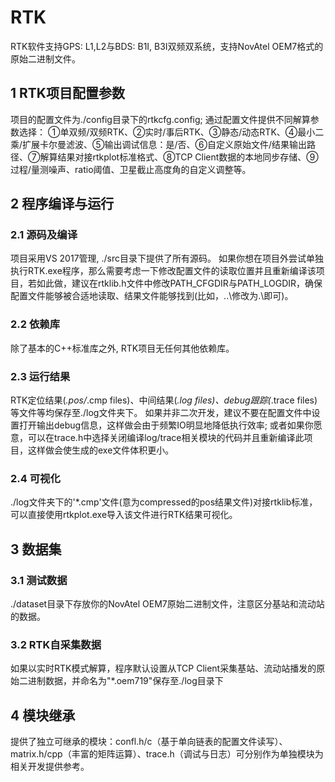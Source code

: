 # RTK

RTK软件支持GPS: L1,L2与BDS: B1I, B3I双频双系统，支持NovAtel OEM7格式的原始二进制文件。

## 1 RTK项目配置参数

项目的配置文件为./config目录下的rtkcfg.config;
通过配置文件提供不同解算参数选择：
①单双频/双频RTK、②实时/事后RTK、③静态/动态RTK、④最小二乘/扩展卡尔曼滤波、⑤输出调试信息：是/否、⑥自定义原始文件/结果输出路径、⑦解算结果对接rtkplot标准格式、⑧TCP Client数据的本地同步存储、⑨过程/量测噪声、ratio阈值、卫星截止高度角的自定义调整等。

## 2 程序编译与运行

### 2.1 源码及编译

项目采用VS 2017管理, ./src目录下提供了所有源码。
如果你想在项目外尝试单独执行RTK.exe程序，那么需要考虑一下修改配置文件的读取位置并且重新编译该项目，若如此做，建议在rtklib.h文件中修改PATH_CFGDIR与PATH_LOGDIR，确保配置文件能够被合适地读取、结果文件能够找到(比如，..\修改为.\即可)。

### 2.2 依赖库

除了基本的C++标准库之外, RTK项目无任何其他依赖库。

### 2.3 运行结果

RTK定位结果(*.pos/*.cmp files)、中间结果(*.log files)、debug跟踪(*.trace files)等文件等均保存至./log文件夹下。
如果并非二次开发，建议不要在配置文件中设置打开输出debug信息，这样做会由于频繁IO明显地降低执行效率; 或者如果你愿意，可以在trace.h中选择关闭编译log/trace相关模块的代码并且重新编译此项目，这样做会使生成的exe文件体积更小。

### 2.4 可视化

./log文件夹下的'*.cmp'文件(意为compressed的pos结果文件)对接rtklib标准，可以直接使用rtkplot.exe导入该文件进行RTK结果可视化。

## 3 数据集

### 3.1 测试数据

./dataset目录下存放你的NovAtel OEM7原始二进制文件，注意区分基站和流动站的数据。

### 3.2 RTK自采集数据

如果以实时RTK模式解算，程序默认设置从TCP Client采集基站、流动站播发的原始二进制数据，并命名为"*.oem719"保存至./log目录下

## 4 模块继承
提供了独立可继承的模块：confl.h/c（基于单向链表的配置文件读写）、matrix.h/cpp（丰富的矩阵运算）、trace.h（调试与日志）可分别作为单独模块为相关开发提供参考。
